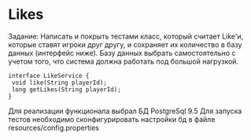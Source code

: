 # Likes
Задание:
Написать и покрыть тестами класс, который считает Like'и, которые ставят игроки друг другу, и сохраняет их количество в базу данных (интерфейс ниже). Базу данных выбрать самостоятельно с учетом того, что система должна работать под большой нагрузкой.
```
interface LikeService {
 void like(String playerId);
 long getLikes(String playerId);
}
```

Для реализации функционала выбрал БД PostgreSql 9.5
Для запуска тестов необходимо сконфигурировать настройки бд в файле resources/config.properties
